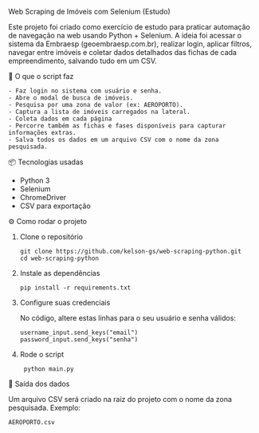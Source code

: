 Web Scraping de Imóveis com Selenium (Estudo)

Este projeto foi criado como exercício de estudo para praticar automação de navegação na web usando Python + Selenium.
A ideia foi acessar o sistema da Embraesp (geoembraesp.com.br), realizar login, aplicar filtros, navegar entre imóveis e coletar dados detalhados das fichas de cada empreendimento, salvando tudo em um CSV.

🚀 O que o script faz

    - Faz login no sistema com usuário e senha.
    - Abre o modal de busca de imóveis.
    - Pesquisa por uma zona de valor (ex: AEROPORTO).
    - Captura a lista de imóveis carregados na lateral.
    - Coleta dados em cada página 
    - Percorre também as fichas e fases disponíveis para capturar informações extras.
    - Salva todos os dados em um arquivo CSV com o nome da zona pesquisada.

📦 Tecnologias usadas

   - Python 3
   - Selenium
   - ChromeDriver
   - CSV para exportação

⚙️ Como rodar o projeto

1. Clone o repositório
    ```
    git clone https://github.com/kelson-gs/web-scraping-python.git
    cd web-scraping-python
    ```
3. Instale as dependências
    ```
    pip install -r requirements.txt
    ```
5. Configure suas credenciais

    No código, altere estas linhas para o seu usuário e senha válidos:
    ```
    username_input.send_keys("email")
    password_input.send_keys("senha")
    ```
6. Rode o script
   ```
    python main.py
   ```
📂 Saída dos dados

Um arquivo CSV será criado na raiz do projeto com o nome da zona pesquisada.
Exemplo:

    AEROPORTO.csv
